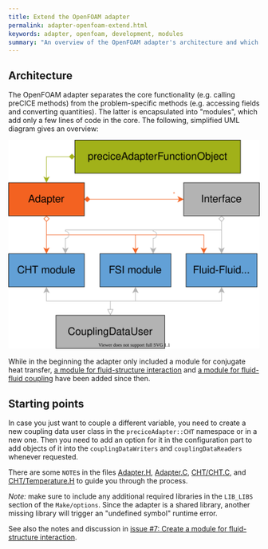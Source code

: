 ```yaml
---
title: Extend the OpenFOAM adapter
permalink: adapter-openfoam-extend.html
keywords: adapter, openfoam, development, modules
summary: "An overview of the OpenFOAM adapter's architecture and which parts to modify if you want to add functionality."
---
```


## Architecture

The OpenFOAM adapter separates the core functionality (e.g. calling preCICE methods) from the problem-specific methods (e.g. accessing fields and converting quantities). The latter is encapsulated into "modules", which add only a few lines of code in the core. The following, simplified UML diagram gives an overview:

![simplified UML diagram](images/docs-adapter-openfoam-modules.svg)

While in the beginning the adapter only included a module for conjugate heat transfer, [a module for fluid-structure interaction](https://github.com/precice/openfoam-adapter/pull/56) and [a module for fluid-fluid coupling](https://github.com/precice/openfoam-adapter/pull/67) have been added since then.

## Starting points

In case you just want to couple a different variable, you need to create a new
coupling data user class in the `preciceAdapter::CHT` namespace or in a new one.
Then you need to add an option for it in the configuration part
to add objects of it into the `couplingDataWriters` and `couplingDataReaders`
whenever requested.

There are some `NOTE`s in the files [Adapter.H](https://github.com/precice/openfoam-adapter/blob/master/Adapter.H), [Adapter.C](https://github.com/precice/openfoam-adapter/blob/master/Adapter.C), [CHT/CHT.C](https://github.com/precice/openfoam-adapter/blob/master/CHT/CHT.C), and [CHT/Temperature.H](https://github.com/precice/openfoam-adapter/blob/master/CHT/Temperature.H) to guide you through the process.

_Note:_ make sure to include any additional required libraries in the `LIB_LIBS`
section of the `Make/options`. Since the adapter is a shared library,
another missing library will trigger an "undefined symbol" runtime error.

See also the notes and discussion in [issue #7: Create a module for fluid-structure interaction](https://github.com/precice/openfoam-adapter/issues/7).
